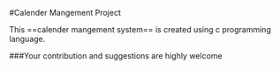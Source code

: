 #Calender Mangement Project

This ==calender mangement system== is created using c programming language.

###Your contribution and suggestions are highly welcome</h3>
